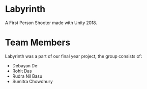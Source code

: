# Labyrinth

A First Person Shooter made with Unity 2018.

# Team Members

Labyrinth was a part of our final year project, the group consists of:
* Debayan De
* Rohit Das
* Rudra Nil Basu
* Sumitra Chowdhury


